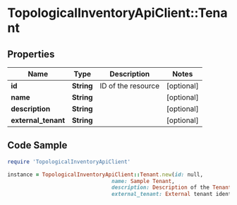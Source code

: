 # TopologicalInventoryApiClient::Tenant

## Properties

Name | Type | Description | Notes
------------ | ------------- | ------------- | -------------
**id** | **String** | ID of the resource | [optional] 
**name** | **String** |  | [optional] 
**description** | **String** |  | [optional] 
**external_tenant** | **String** |  | [optional] 

## Code Sample

```ruby
require 'TopologicalInventoryApiClient'

instance = TopologicalInventoryApiClient::Tenant.new(id: null,
                                 name: Sample Tenant,
                                 description: Description of the Tenant,
                                 external_tenant: External tenant identifier)
```



